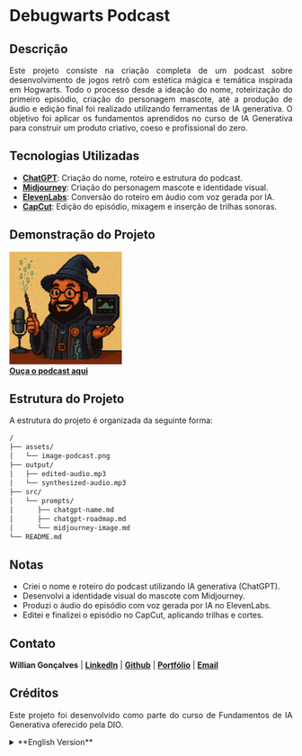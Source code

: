 <h1><strong>Debugwarts Podcast</strong></h1>

<h2><strong>Descrição</strong></h2>
<p align="justify">
  Este projeto consiste na criação completa de um podcast sobre desenvolvimento de jogos retrô com estética mágica e temática inspirada em Hogwarts.
  Todo o processo desde a ideação do nome, roteirização do primeiro episódio, criação do personagem mascote, até a produção de áudio e edição final foi realizado utilizando ferramentas de IA generativa.
  O objetivo foi aplicar os fundamentos aprendidos no curso de IA Generativa para construir um produto criativo, coeso e profissional do zero.
</p>

<h2><strong>Tecnologias Utilizadas</strong></h2>
<ul>
  <li align="justify"><a href="https://chatgpt.com/"><strong>ChatGPT</strong></a>: Criação do nome, roteiro e estrutura do podcast.</li>
  <li align="justify"><a href="https://www.midjourney.com/"><strong>Midjourney</strong></a>: Criação do personagem mascote e identidade visual.</li>
  <li align="justify"><a href="https://elevenlabs.io/"><strong>ElevenLabs</strong></a>: Conversão do roteiro em áudio com voz gerada por IA.</li>
  <li align="justify"><a href="https://www.capcut.com/"><strong>CapCut</strong></a>: Edição do episódio, mixagem e inserção de trilhas sonoras.</li>
</ul>

<h2><strong>Demonstração do Projeto</strong></h2>
<img src="./assets/image-podcast.png" alt="Debugwarts Podcast" width="200px"/>
<br/>
<a href="https://williandpg.github.io/debugwarts-podcast"><strong>Ouça o podcast aqui</strong></a>

<h2><strong>Estrutura do Projeto</strong></h2>
<p align="justify">A estrutura do projeto é organizada da seguinte forma:</p>

```plaintext
/
├── assets/
│   └── image-podcast.png
├── output/
│   ├── edited-audio.mp3
│   └── synthesized-audio.mp3
├── src/
│   └── prompts/
│      ├── chatgpt-name.md
│      ├── chatgpt-roadmap.md
│      └── midjourney-image.md
└── README.md
```

<h2><strong>Notas</strong></h2>
<ul>
  <li align="justify">Criei o nome e roteiro do podcast utilizando IA generativa (ChatGPT).</li>
  <li align="justify">Desenvolvi a identidade visual do mascote com Midjourney.</li>
  <li align="justify">Produzi o áudio do episódio com voz gerada por IA no ElevenLabs.</li>
  <li align="justify">Editei e finalizei o episódio no CapCut, aplicando trilhas e cortes.</li>
</ul>

<h2><strong>Contato</strong></h2>
<p><strong>Willian Gonçalves</strong> | 
    <a href="https://www.linkedin.com/in/williandpg/" target="_blank"><strong>LinkedIn</strong></a> | 
    <a href="https://github.com/williandpg" target="_blank"><strong>Github</strong></a> | 
    <a href="https://williandpg.github.io/" target="_blank"><strong>Portfólio</strong></a> | 
    <a href="mailto:goncalves.wdp@outlook.com" target="_blank"><strong>Email</strong></a>
</p>

<h2><strong>Créditos</strong></h2>
<p align="justify">Este projeto foi desenvolvido como parte do curso de Fundamentos de IA Generativa oferecido pela DIO.</p>

<details>
  <summary>**English Version**</summary>

  <h1><strong>Debugwarts Podcast</strong></h1>

  <h2><strong>Descrição</strong></h2>
  <p align="justify">
    This project consists of the complete creation of a podcast about retro game development with a magical aesthetic inspired by Hogwarts.
    The entire process from naming, writing the first episode, creating the mascot, to producing the audio and editing was done using Generative AI tools.
    The goal was to apply the knowledge learned in the Generative AI course to build a cohesive and creative product from scratch.
  </p>

  <h2><strong>Technologies Used</strong></h2>
  <ul>
    <li align="justify"><a href="https://chatgpt.com/"><strong>ChatGPT</strong></a>: Podcast name and script generation.</li>
    <li align="justify"><a href="https://www.midjourney.com/"><strong>Midjourney</strong></a>: Visual mascot creation.</li>
    <li align="justify"><a href="https://elevenlabs.io/"><strong>ElevenLabs</strong></a>: AI voice generation.</li>
    <li align="justify"><a href="https://www.capcut.com/"><strong>CapCut</strong></a>: Episode editing and sound mixing.</li>
  </ul>

  <h2><strong>Project Demonstration</strong></h2>
  <img src="./assets/image-podcast.png" alt="Debugwarts Podcast" width="200px"/>
  <br/>
  <a href="https://williandpg.github.io/debugwarts-podcast"><strong>Listen to the podcast here</strong></a>

  <h2><strong>Project Structure</strong></h2>
  <p align="justify">The project structure is organized as follows:</p>

  ```plaintext
  /
  ├── assets/
  │   └── image-podcast.png
  ├── output/
  │   ├── edited-audio.mp3
  │   └── synthesized-audio.mp3
  ├── src/
  │   └── prompts/
  │      ├── chatgpt-name.md
  │      ├── chatgpt-roadmap.md
  │      └── midjourney-image.md
  └── README.md
  ```

  <h2><strong>Notes</strong></h2>
  <ul>
    <li align="justify">Created the podcast name and script using generative AI (ChatGPT).</li>
    <li align="justify">Developed the mascot’s visual identity with Midjourney.</li>
    <li align="justify">Produced the episode’s audio using AI-generated voice in ElevenLabs.</li>
    <li align="justify">Edited and finalized the episode in CapCut, adding music and cuts.</li>
  </ul>

  <h2><strong>Contact</strong></h2>
  <p><strong>Willian Gonçalves</strong> | 
    <a href="https://www.linkedin.com/in/williandpg/" target="_blank"><strong>LinkedIn</strong></a> | 
    <a href="https://github.com/williandpg" target="_blank"><strong>GitHub</strong></a> | 
    <a href="https://williandpg.github.io/" target="_blank"><strong>Portfolio</strong></a> | 
    <a href="mailto:goncalves.wdp@outlook.com" target="_blank"><strong>Email</strong></a>
  </p>

  <h2><strong>Credits</strong></h2>
  <p align="justify">This project was developed as part of the Generative AI Fundamentals course by DIO.</p>
</details>
